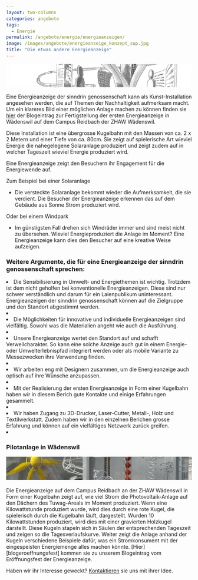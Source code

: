 ```yaml
---
layout: two-columns
categories: angebote
tags:
  - Energie
permalink: /angebote/energie/energieanzeigen/
image: /images/angebote/energieanzeige_konzept_sup.jpg
title: "Die etwas andere Energieanzeige"
---
```

<div class="angebot-top-wide"><img title="EnergieanzeigenKonzept" src="/images/angebote/energieanzeige_konzept.jpg"></div>

Eine Energieanzeige der sinndrin genossenschaft kann als Kunst-Installation angesehen werden, die auf Themen der Nachhaltigkeit aufmerksam macht. Um ein klareres Bild einer möglichen Anlage machen zu können finden sie [hier][blogeroeffnungsfest] der Blogeintrag zur Fertigstellung der ersten Energieanzeige in Wädenswil auf dem Campus Reidbach der ZHAW Wädenswil.

Diese Installation ist eine übergrosse Kugelbahn mit den Massen von ca. 2 x 2 Metern und einer Tiefe von ca. 80cm. Sie zeigt auf spielerische Art wieviel Energie die nahegelegene Solaranlage produziert und zeigt zudem auf in welcher Tageszeit wieviel Energie produziert wird.

Eine Energieanzeige zeigt den Besuchern ihr Engagement für die Energiewende auf.

Zum Beispiel bei einer Solaranlage

* Die versteckte Solaranlage bekommt wieder die Aufmerksamkeit, die sie verdient. Die Besucher der Energieanzeige erkennen das auf dem Gebäude aus Sonne Strom produziert wird.

Oder bei einem Windpark

* Im günstigsten Fall drehen sich Windräder immer und sind meist nicht zu übersehen. Wieviel Energieproduziert die Anlage im Moment? Eine Energieanzeige kann dies den Besucher auf eine kreative Weise aufzeigen.

<h3>Weitere Argumente, die für eine Energieanzeige der sinndrin genossenschaft sprechen:</h3>

<li>Die Sensibilisierung in Umwelt- und Energiethemen ist wichtig. Trotzdem ist dem nicht geholfen bei konventionelle Energieanzeigen. Diese sind nur schwer verständlich und darum für ein Laienpublikum uninteressant. Energieanzeigen der sinndrin genossenschaft können auf die Zielgruppe und den Standort abgestimmt werden.<li>
<li>Die Möglichkeiten für innovative und individuelle Energieanzeigen sind vielfältig. Sowohl was die Materialien angeht wie auch die Ausführung.<li>
<li>Unsere Energieanzeige wertet den Standort auf und schafft Verweilcharakter. So kann eine solche Anzeige auch gut in einem Energie- oder Umwelterlebnispfad integriert werden oder als mobile Variante zu Messezwecken ihre Verwendung finden.<li>
<li>Wir arbeiten eng mit Designern zusammen, um die Energieanzeige auch optisch auf ihre Wünsche anzupassen.<li>
<li>Mit der Realisierung der ersten Energieanzeige in Form einer Kugelbahn haben wir in diesem Berich gute Kontakte und einige Erfahrungen gesammelt.<li>
<li>Wir haben Zugang zu 3D-Drucker, Laser-Cutter, Metall-, Holz und Textilwerkstatt. Zudem haben wir in den einzelnen Berichen grosse Erfahrung und können auf ein vielfältiges Netzwerk zurück greifen.<li>

<h3>Pilotanlage in Wädenswil</h3>
<img alt="Energieanzeigen" src="/images/angebote/energieanzeige.jpg" /><br><br>
Die Energieanzeige auf dem Campus Reidbach an der ZHAW Wädenswil in Form einer Kugelbahn zeigt auf, wie viel Strom die Photovoltaik-Anlage auf den Dächern des Tuwag-Areals im Moment produziert. Wenn eine Kilowattstunde produziert wurde, wird dies durch eine rote Kugel, die spielerisch durch die Kugelbahn läuft, dargestellt. Wurden 10 Kilowattstunden produziert, wird dies mit einer gravierten Holzkugel darstellt. Diese Kugeln stapeln sich in Säulen der entsprechenden Tageszeit und zeigen so die Tagesverlaufskurve. Weiter zeigt die Anlage anhand der Kugeln verschiedene Beispiele dafür, was ein Stromkonsument mit der eingespeisten Energiemenge alles machen könnte. [Hier][blogeroeffnungsfest] kommen sie zu unserem Blogeintrag vom Eröffnungsfest der Energieanzeige.

Haben wir ihr Interesse geweckt? [Kontaktieren](/ueber-uns/kontakt/) sie uns mit ihrer Idee.

[blogeroeffnungsfest]: /blog/2016/04/18/energieanzeige-fertigstellung/